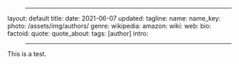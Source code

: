 >---
layout: default
title: 
date: 2021-06-07
updated: 
tagline: 
name: 
name_key: 
photo: /assets/img/authors/
genre: 
wikipedia: 
amazon: 
wiki:
web: 
bio: 
factoid: 
quote: 
quote_about: 
tags: [author]
intro: 
>---


This is a test.

